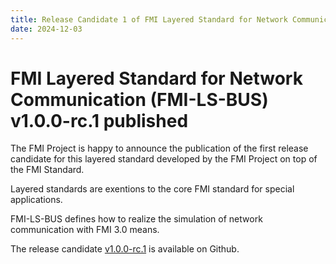 ```yaml
---
title: Release Candidate 1 of FMI Layered Standard for Network Communication (FMI-LS-BUS) v1.0.0-rc.1 published
date: 2024-12-03
---
```


# FMI Layered Standard for Network Communication (FMI-LS-BUS) v1.0.0-rc.1 published

The FMI Project is happy to announce the publication of the first release candidate for this layered standard developed by the FMI Project on top of the FMI Standard.

Layered standards are exentions to the core FMI standard for special applications.

FMI-LS-BUS defines how to realize the simulation of network communication with FMI 3.0 means.

The release candidate [v1.0.0-rc.1](https://github.com/modelica/fmi-ls-bus/releases) is available on Github.
